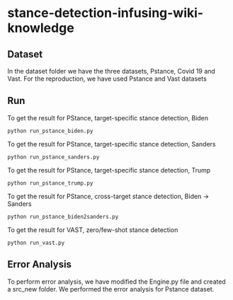 # stance-detection-infusing-wiki-knowledge
## Dataset
In the dataset folder we have the three datasets, Pstance, Covid 19 and Vast.
For the reproduction, we have used Pstance and Vast datasets
## Run
To get the result for PStance, target-specific stance detection, Biden
```angular2html
python run_pstance_biden.py
```
To get the result for PStance, target-specific stance detection, Sanders
```angular2html
python run_pstance_sanders.py
```
To get the result for PStance, target-specific stance detection, Trump
```angular2html
python run_pstance_trump.py
```

To get the result for PStance, cross-target stance detection, Biden $\rightarrow$ Sanders
```angular2html
python run_pstance_biden2sanders.py
```

To get the result for VAST, zero/few-shot stance detection
```angular2html
python run_vast.py
```
## Error Analysis
To perform error analysis, we have modified the Engine.py file and created a src_new folder. We performed the error analysis for Pstance dataset.
